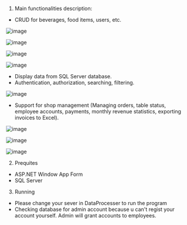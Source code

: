 1. Main functionalities description: 
- CRUD for beverages, food items, users, etc.

![image](https://github.com/TienAnhNguyen4523/FoodShopManager/assets/165120023/99a5e2e5-26eb-4995-a413-3b5e944b4cc8)

![image](https://github.com/TienAnhNguyen4523/FoodShopManager/assets/165120023/2596ef9b-08ac-4a2d-8173-34c13b496b9a)

![image](https://github.com/TienAnhNguyen4523/FoodShopManager/assets/165120023/e6023d94-fd17-45ff-9b2e-c34094102172)

![image](https://github.com/TienAnhNguyen4523/FoodShopManager/assets/165120023/4d7070c4-5ae6-41f4-a8cc-63f2f10a46dc)


 
- Display data from SQL Server database.
- Authentication, authorization, searching, filtering.

 ![image](https://github.com/TienAnhNguyen4523/FoodShopManager/assets/165120023/f248b40e-0a08-4501-98d7-711cc2f6b720)
 
- Support for shop management (Managing orders, table status, employee accounts, payments, monthly revenue statistics, exporting invoices to Excel).

 ![image](https://github.com/TienAnhNguyen4523/FoodShopManager/assets/165120023/d7c66e5c-0e87-4205-99c5-9c92443ab2b5)

![image](https://github.com/TienAnhNguyen4523/FoodShopManager/assets/165120023/350c225b-7d0e-47cc-9805-d5e5098098c9)

![image](https://github.com/TienAnhNguyen4523/FoodShopManager/assets/165120023/c5413b11-c96f-46e5-a1f9-fe0c9b5a0baf)

2. Prequites
- ASP.NET Window App Form 
- SQL Server
3. Running
- Please change your sever in DataProcesser to run the program
- Checking database for admin account because u can't regist your account yourself.
  Admin will grant accounts to employees.
 




